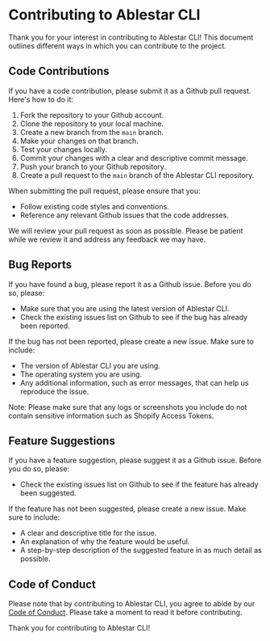 # Contributing to Ablestar CLI

Thank you for your interest in contributing to Ablestar CLI! This document outlines different ways in which you can contribute to the project.

## Code Contributions

If you have a code contribution, please submit it as a Github pull request. Here's how to do it:

1. Fork the repository to your Github account.
2. Clone the repository to your local machine.
3. Create a new branch from the `main` branch.
4. Make your changes on that branch.
5. Test your changes locally.
6. Commit your changes with a clear and descriptive commit message.
7. Push your branch to your Github repository.
8. Create a pull request to the `main` branch of the Ablestar CLI repository.

When submitting the pull request, please ensure that you:

- Follow existing code styles and conventions.
- Reference any relevant Github issues that the code addresses.

We will review your pull request as soon as possible. Please be patient while we review it and address any feedback we may have.

## Bug Reports

If you have found a bug, please report it as a Github issue. Before you do so, please:

- Make sure that you are using the latest version of Ablestar CLI.
- Check the existing issues list on Github to see if the bug has already been reported.

If the bug has not been reported, please create a new issue. Make sure to include:

- The version of Ablestar CLI you are using.
- The operating system you are using.
- Any additional information, such as error messages, that can help us reproduce the issue.

Note: Please make sure that any logs or screenshots you include do not contain sensitive information such as Shopify Access Tokens.

## Feature Suggestions

If you have a feature suggestion, please suggest it as a Github issue. Before you do so, please:

- Check the existing issues list on Github to see if the feature has already been suggested.

If the feature has not been suggested, please create a new issue. Make sure to include:

- A clear and descriptive title for the issue.
- An explanation of why the feature would be useful.
- A step-by-step description of the suggested feature in as much detail as possible.

## Code of Conduct

Please note that by contributing to Ablestar CLI, you agree to abide by our [Code of Conduct](https://github.com/ablestar/ablestar-cli/blob/main/CODE-OF-CONDUCT.md). Please take a moment to read it before contributing.

Thank you for contributing to Ablestar CLI!


